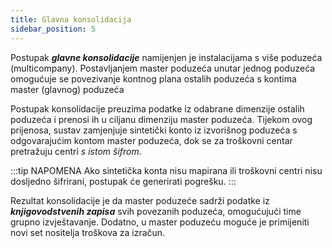 ```yaml
---
title: Glavna konsolidacija
sidebar_position: 5
---
```


Postupak ***glavne konsolidacije*** namijenjen je instalacijama s više poduzeća (multicompany). Postavljanjem master poduzeća unutar jednog poduzeća omogućuje se povezivanje kontnog plana ostalih poduzeća s kontima master (glavnog) poduzeća

Postupak konsolidacije preuzima podatke iz odabrane dimenzije ostalih poduzeća i prenosi ih u ciljanu dimenziju master poduzeća. Tijekom ovog prijenosa, sustav zamjenjuje sintetički konto iz izvorišnog poduzeća s odgovarajućim kontom master poduzeća,
dok se za troškovni centar pretražuju centri *s istom šifrom*.

:::tip NAPOMENA
Ako sintetička konta nisu mapirana ili troškovni centri nisu dosljedno šifrirani, postupak će generirati pogrešku.
:::

Rezultat konsolidacije je da master poduzeće sadrži podatke iz ***knjigovodstvenih zapisa*** svih povezanih poduzeća, omogućujući time grupno izvještavanje. Dodatno, u master poduzeću moguće je primijeniti novi set nositelja troškova za izračun.
